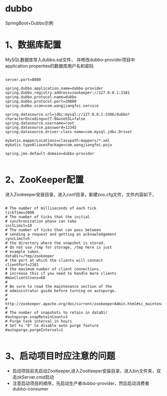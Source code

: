 # dubbo
SpringBoot+Dubbo示例

# 1、数据库配置
MySQL数据库导入dubbo.sql文件，
并修改dubbo-provider项目中application.properties的数据库用户名和密码
<pre>
<code>
server.port=8080

spring.dubbo.application.name=dubbo-provider
spring.dubbo.registry.address=zookeeper://127.0.0.1:2181
spring.dubbo.protocol.name=dubbo
spring.dubbo.protocol.port=20880
spring.dubbo.scan=com.wangjiangfei.service

spring.datasource.url=jdbc:mysql://127.0.0.1:3306/dubbo?characterEncoding=utf-8&useSSL=false
spring.datasource.username=root
spring.datasource.password=12345
spring.datasource.driver-class-name=com.mysql.jdbc.Driver

mybatis.mapperLocations=classpath:mappers/*.xml
mybatis.typeAliasesPackage=com.wangjiangfei.pojo

spring.jmx.default-domain=dubbo-provider
</code>
</pre>

# 2、ZooKeeper配置
进入Zookeeper安装目录，进入conf目录，新建zoo.cfg文件，文件内容如下，
<pre>
<code>
# The number of milliseconds of each tick
tickTime=2000
# The number of ticks that the initial 
# synchronization phase can take
initLimit=10
# The number of ticks that can pass between 
# sending a request and getting an acknowledgement
syncLimit=5
# the directory where the snapshot is stored.
# do not use /tmp for storage, /tmp here is just 
# example sakes.
dataDir=/tmp/zookeeper
# the port at which the clients will connect
clientPort=2181
# the maximum number of client connections.
# increase this if you need to handle more clients
#maxClientCnxns=60
#
# Be sure to read the maintenance section of the 
# administrator guide before turning on autopurge.
#
# http://zookeeper.apache.org/doc/current/zookeeperAdmin.html#sc_maintenance
#
# The number of snapshots to retain in dataDir
#autopurge.snapRetainCount=3
# Purge task interval in hours
# Set to "0" to disable auto purge feature
#autopurge.purgeInterval=1
</code>
</pre>

# 3、启动项目时应注意的问题
- 启动项目前先启动ZooKeeper,进入ZooKeeper安装目录，进入bin文件夹，双击zkServer.cmd启动
- 注意启动项目的顺序，先启动生产者dubbo-provider，然后启动消费者dubbo-consumer
